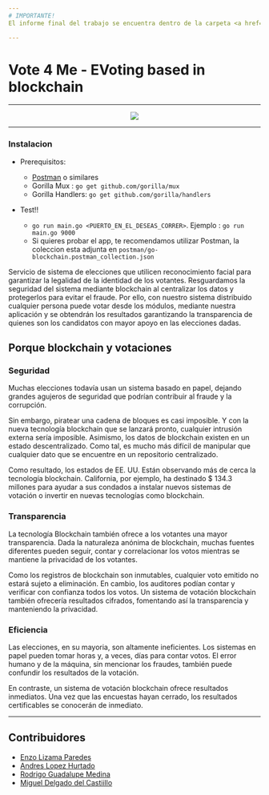 ```yaml
---
# IMPORTANTE!
El informe final del trabajo se encuentra dentro de la carpeta <a href="https://github.com/vot4me/blockchain_voting/tree/master/Informe%20Final">Informe final</a>.

---
```



# Vote 4 Me - EVoting based in blockchain
---

<div align="center">
  <img src="https://hackernoon.com/drafts/57e73zmx.png"/>
</div>

---

### Instalacion

- Prerequisitos:
  - [Postman](https://www.getpostman.com/) o similares
  - Gorilla Mux : `go get github.com/gorilla/mux`
  - Gorilla Handlers: `go get github.com/gorilla/handlers`

- Test!!
  - `go run main.go <PUERTO_EN_EL_DESEAS_CORRER>`. Ejemplo : `go run main.go 9000`
  - Si quieres probar el app, te recomendamos utilizar Postman, la coleccion esta adjunta en `postman/go-blockchain.postman_collection.json`


Servicio de sistema de elecciones que utilicen reconocimiento facial para garantizar la legalidad de la identidad de los votantes. Resguardamos la seguridad del sistema mediante blockchain al centralizar los datos y protegerlos para evitar el fraude. Por ello, con nuestro sistema distribuido cualquier persona puede votar desde los módulos, mediante nuestra aplicación y se obtendrán los resultados garantizando la transparencia de quienes son los candidatos con mayor apoyo en las elecciones dadas.

## Porque blockchain y votaciones

### Seguridad
Muchas elecciones todavía usan un sistema basado en papel, dejando grandes agujeros de seguridad que podrían contribuir al fraude y la corrupción.

Sin embargo, piratear una cadena de bloques es casi imposible. Y con la nueva tecnología blockchain que se lanzará pronto, cualquier intrusión externa sería imposible. Asimismo, los datos de blockchain existen en un estado descentralizado. Como tal, es mucho más difícil de manipular que cualquier dato que se encuentre en un repositorio centralizado.

Como resultado, los estados de EE. UU. Están observando más de cerca la tecnología blockchain. California, por ejemplo, ha destinado $ 134.3 millones para ayudar a sus condados a instalar nuevos sistemas de votación o invertir en nuevas tecnologías como blockchain.

### Transparencia
La tecnología Blockchain también ofrece a los votantes una mayor transparencia. Dada la naturaleza anónima de blockchain, muchas fuentes diferentes pueden seguir, contar y correlacionar los votos mientras se mantiene la privacidad de los votantes.

Como los registros de blockchain son inmutables, cualquier voto emitido no estará sujeto a eliminación. En cambio, los auditores podían contar y verificar con confianza todos los votos. Un sistema de votación blockchain también ofrecería resultados cifrados, fomentando así la transparencia y manteniendo la privacidad.

### Eficiencia
Las elecciones, en su mayoria, son altamente ineficientes. Los sistemas en papel pueden tomar horas y, a veces, días para contar votos. El error humano y de la máquina, sin mencionar los fraudes, también puede confundir los resultados de la votación.

En contraste, un sistema de votación blockchain ofrece resultados inmediatos. Una vez que las encuestas hayan cerrado, los resultados certificables se conocerán de inmediato.

---

## Contribuidores

- [Enzo Lizama Paredes](https://github.com/enzoftware)
- [Andres Lopez Hurtado](https://github.com/daztery)
- [Rodrigo Guadalupe Medina](https://github.com/rodrigoagm)
- [Miguel Delgado del Castiillo](https://github.com/migueldelgado27)
